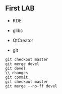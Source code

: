 ## First LAB

+ KDE

+ glibc

+ QtCreator

+ git
```
git checkout master
git merge devel
git devel
\\ changes
git commit
git checkout master 
git merge --no-ff devel
```